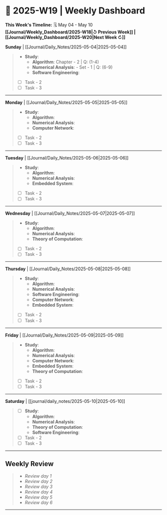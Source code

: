 # 🎯  2025-W19 | Weekly Dashboard

**This Week's Timeline:** 🗓️ May 04 - May 10
**[[Journal/Weekly_Dashboard/2025-W18|↺ Previous Week]] | [[Journal/Weekly_Dashboard/2025-W20|Next Week ↻]]**

**Sunday** | [[Journal/Daily_Notes/2025-05-04|2025-05-04]]
> - **Study**:
> 	- **Algorithm**: Chapter - 2 | Q: (1-4)
> 	- **Numerical Analysis**: - Set - 1 | Q: (6-9)
> 	- **Software Engineering**: 
> - [ ] Task - 2
> - [ ] Task - 3

---

**Monday** | [[Journal/Daily_Notes/2025-05-05|2025-05-05]]
> - **Study**:
> 	- **Algorithm**: 
> 	- **Numerical Analysis**: 
> 	- **Computer Network**: 
> - [ ] Task - 2
> - [ ] Task - 3

---

**Tuesday** | [[Journal/Daily_Notes/2025-05-06|2025-05-06]] 
> - **Study**:
> 	- **Algorithm**: 
> 	- **Numerical Analysis**: 
> 	- **Embedded System**: 
> - [ ] Task - 2
> - [ ] Task - 3

---

**Wednesday** | [[Journal/Daily_Notes/2025-05-07|2025-05-07]] 
> - **Study**:
> 	- **Algorithm**: 
> 	- **Numerical Analysis**: 
> 	- **Theory of Computation**:
> - [ ] Task - 2
> - [ ] Task - 3

---

**Thursday** | [[Journal/Daily_Notes/2025-05-08|2025-05-08]] 
> - **Study**:
> 	- **Algorithm**: 
> 	- **Numerical Analysis**: 
> 	- **Software Engineering**: 
> 	- **Computer Network**: 
> 	- **Embedded System**: 
> - [ ] Task - 2
> - [ ] Task - 3

---

**Friday** | [[Journal/Daily_Notes/2025-05-09|2025-05-09]]
> - **Study**:
> 	- **Algorithm**:  
> 	- **Numerical Analysis**: 
> 	- **Computer Network**: 
> 	- **Embedded System**: 
> 	- **Theory of Computation**:
> - [ ] Task - 2
> - [ ] Task - 3

---

**Saturday** | [[journal/daily_notes/2025-05-10|2025-05-10]]
> - [ ] **Study**:
> 	- **Algorithm**: 
> 	- **Numerical Analysis**: 
> 	- **Theory of Computation**: 
> 	- **Software Engineering**: 
> - [ ] Task - 2
> - [ ] Task - 3

---

## **Weekly Review**
> - *Review day 1*
> - *Review day 2*
> - *Review day 3*
> - *Review day 4*
> - *Review day 5*
> - *Review day 6*

---